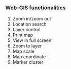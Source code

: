 ### Web-GIS functionalities

1. Zoom in/zoom out
2. Location search
3. Layer control
4. Print map
5. View in full screen
6. Zoom to layer
7. Map scale
8. Map coordinate
9. Marker cluster